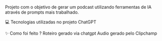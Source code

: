Projeto com o objetivo de gerar um podcast utilizando ferramentas de IA através de prompts mais trabalhado.

💻 Tecnologias utilizadas no projeto
ChatGPT

✨ Como foi feito ?
Roteiro gerado via chatgpt
Audio gerado pelo Clipchamp
